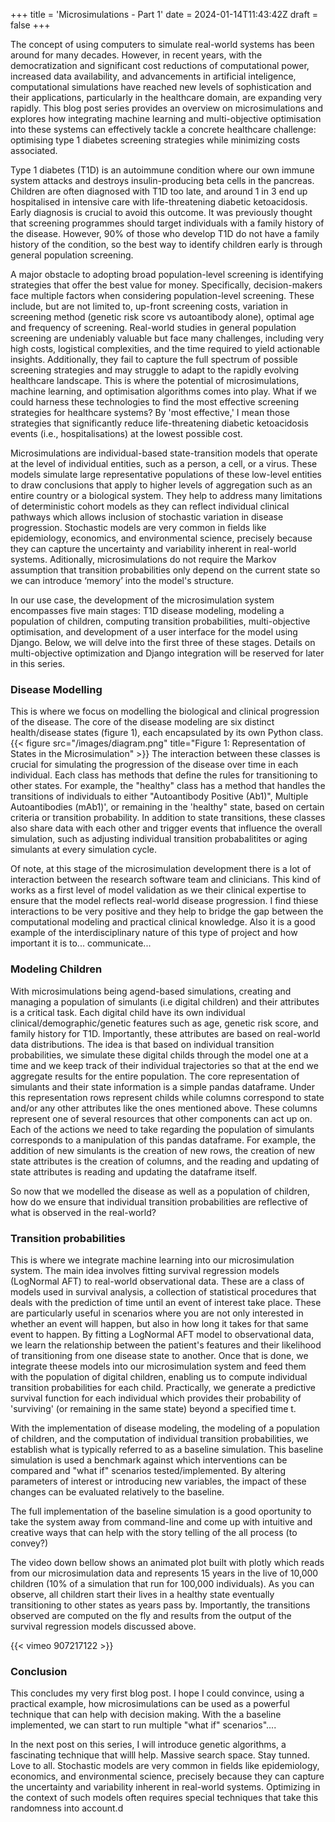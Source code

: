 +++
title = 'Microsimulations - Part 1'
date = 2024-01-14T11:43:42Z
draft = false
+++

The concept of using computers to simulate real-world systems has been around for many decades. However, in recent years, with the democratization and significant cost reductions of computational power, increased data availability, and advancements in artificial inteligence, computational simulations have reached new levels of sophistication and their applications, particularly in the healthcare domain, are expanding very rapidly. This blog post series provides an overview on microsimulations and explores how integrating machine learning and multi-objective optimisation into these systems can effectively tackle a concrete healthcare challenge: optimising type 1 diabetes screening strategies while minimizing costs associated.

Type 1 diabetes (T1D) is an autoimmune condition where our own immune system attacks and destroys insulin-producing beta cells in the pancreas. Children are often diagnosed with T1D too late, and around 1 in 3 end up hospitalised in intensive care with life-threatening diabetic ketoacidosis. Early diagnosis is crucial to avoid this outcome. It was previously thought that screening programmes should target individuals with a family history of the disease. However, 90% of those who develop T1D do not have a family history of the condition, so the best way to identify children early is through general population screening.

A major obstacle to adopting broad population-level screening is identifying strategies that offer the best value for money. Specifically, decision-makers face multiple factors when considering population-level screening. These include, but are not limited to, up-front screening costs, variation in screening method (genetic risk score vs autoantibody alone), optimal age and frequency of screening. Real-world studies in general population screening are undeniably valuable but face many challenges, including very high costs, logistical complexities, and the time required to yield actionable insights. Additionally, they fail to capture the full spectrum of possible screening strategies and may struggle to adapt to the rapidly evolving healthcare landscape. This is where the potential of microsimulations, machine learning, and optimisation algorithms comes into play. What if we could harness these technologies to find the most effective screening strategies for healthcare systems? By 'most effective,' I mean those strategies that significantly reduce life-threatening diabetic ketoacidosis events (i.e., hospitalisations) at the lowest possible cost.

Microsimulations are individual-based state-transition models that operate at the level of individual entities, such as a person, a cell, or a virus. These models simulate large representative populations of these low-level entities to draw conclusions that apply to higher levels of aggregation such as an entire country or a biological system. They help to address many limitations of deterministic cohort models as they can reflect individual clinical pathways which allows inclusion of stochastic variation in disease progression. Stochastic models are very common in fields like epidemiology, economics, and environmental science, precisely because they can capture the uncertainty and variability inherent in real-world systems. Aditionally, microsimulations do not require the Markov assumption that transition probabilities only depend on the current state so we can introduce ‘memory’ into the model's structure. 

In our use case, the development of the microsimulation system encompasses five main stages: T1D disease modeling, modeling a population of children, computing transition probabilities, multi-objective optimisation, and development of a user interface for the model using Django. Below, we will delve into the first three of these stages. Details on multi-objective optimization and Django integration will be reserved for later in this series. 

### Disease Modelling

This is where we focus on modelling the biological and clinical progression of the disease. The core of the disease modeling are six distinct health/disease states (figure 1), each encapsulated by its own Python class.
{{< figure src="/images/diagram.png" title="Figure 1: Representation of States in the Microsimulation" >}}
The interaction between these classes is crucial for simulating the progression of the disease over time in each individual. Each class has methods that define the rules for transitioning to other states. For example, the "healthy" class has a method that handles the transitions of individuals to either "Autoantibody Positive (Ab1)", Multiple Autoantibodies (mAb1)', or remaining in the 'healthy" state, based on certain criteria or transition probability. In addition to state transitions, these classes also share data with each other and trigger events that influence the overall simulation, such as adjusting individual transition probabalitites or aging simulants at every simulation cycle. 

Of note, at this stage of the microsimulation development there is a lot of interaction between the research software team and clinicians. This kind of works as a first level of model validation as we their clinical expertise to ensure that the model reflects real-world disease progression. I find thiese interactions to be very positive and they  help to bridge the gap between the computational modeling and practical clinical knowledge. Also it is a good example of the interdisciplinary nature of this type of project and how important it is to... communicate...

### Modeling Children

With microsimulations being agend-based simulations, creating and managing a population of simulants (i.e digital children) and their attributes is a critical task. Each digital child have its own individual clinical/demographic/genetic features such as age, genetic risk score, and family history for T1D. Importantly, these attributes are based on real-world data distributions. The idea is that based on individual transition probabilities, we simulate these digital childs through the model one at a time and we keep track of their individual trajectories so that at the end we aggregate results for the entire population. The core representation of simulants and their state information is a simple pandas dataframe. Under this representation rows represent childs while columns correspond to state and/or any other attributes like the ones mentioned above. These columns represent one of several resources that other components can act up on. Each of the actions we need to take regarding the population of simulants corresponds to a manipulation of this pandas dataframe. For example, the addition of new simulants is the creation of new rows, the creation of new state attributes is the creation of columns, and the reading and updating of state attributes is reading and updating the dataframe itself. 

So now that we modelled the disease as well as a population of children, how do we ensure that individual transition probabilities are reflective of what is observed in the real-world?

### Transition probabilities 
This is where we integrate machine learning into our microsimulation system. The main idea involves fitting survival regression models (LogNormal AFT) to real-world observational data. These are a class of models used in survival analysis, a collection of statistical procedures that deals with the prediction of time until an event of interest take place. These are particularly useful in scenarios where you are not only interested in whether an event will happen, but also in how long it takes for that same event to happen. By fitting a LogNormal AFT model to observational data, we learn the relationship between the patient's features and their likelihood of transitioning from one disease state to another. Once that is done, we integrate theese models into our microsimulation system and feed them with the population of digital children, enabling us to compute individual transition probabilities for each child. Practically, we generate a predictive survival function for each individual which provides their probability of 'surviving' (or remaining in the same state) beyond a specified time t. 

With the implementation of disease modeling, the modeling of a population of children, and the computation of individual transition probabilities, we establish what is typically referred to as a baseline simulation. This baseline simulation is used a benchmark against which interventions can be compared and "what if" scenarios tested/implemented. By altering parameters of interest or introducing new variables, the impact of these changes can be evaluated relatively to the baseline. 

The full implementation of the baseline simulation is a good oportunity to take the system away from command-line and come up with intuitive and creative ways that can help with the story telling of the all process (to convey?)

The video down bellow shows an animated plot built with plotly which reads from our microsimulation data and represents 15 years in the live of 10,000 children (10% of a simulation that run for 100,000 individuals). As you can observe, all children start their lives in a healthy state eventually transitioning to other states as years pass by. Importantly, the transitions observed are computed on the fly and results from the output of the survival regression models discussed above.

{{< vimeo 907217122 >}}

### Conclusion

This concludes my very first blog post. I hope I could convince, using a practical example, how microsimulations can be used as a powerful technique that can help with decision making. With the a baseline implemented, we can start to run multiple "what if" scenarios"....

In the next post on this series, I will introduce genetic algorithms, a fascinating technique that willl help. Massive search space. Stay tunned. Love to all. 
Stochastic models are very common in fields like epidemiology, economics, and environmental science, precisely because they can capture the uncertainty and variability inherent in real-world systems.
    Optimizing in the context of such models often requires special techniques that take this randomness into account.d